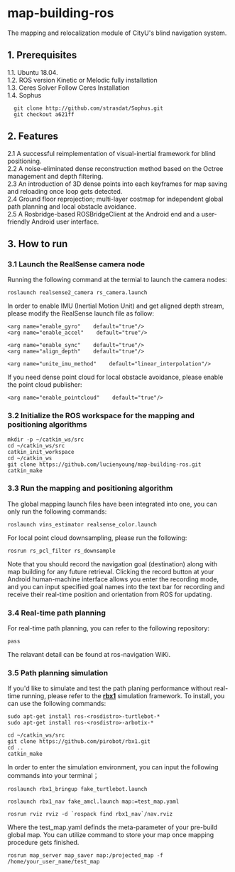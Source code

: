 # map-building-ros  
The mapping and relocalization module of CityU's blind navigation system.
## 1. Prerequisites  
1.1. Ubuntu 18.04.  
1.2. ROS version Kinetic or Melodic fully installation  
1.3. Ceres Solver Follow Ceres Installation  
1.4. Sophus  
```
  git clone http://github.com/strasdat/Sophus.git
  git checkout a621ff
```
## 2. Features  
2.1 A successful reimplementation of visual-inertial framework for blind positioning.  
2.2 A noise-eliminated dense reconstruction method based on the Octree management and depth filtering.  
2.3 An introduction of 3D dense points into each keyframes for map saving and reloading once loop gets detected.  
2.4 Ground floor reprojection; multi-layer costmap for independent global path planning and local obstacle avoidance.  
2.5 A Rosbridge-based ROSBridgeClient at the Android end and a user-friendly Android user interface.  

## 3. How to run  
### 3.1 Launch the RealSense camera node  
Running the following command at the termial to launch the camera nodes:
```
roslaunch realsense2_camera rs_camera.launch
```
  
In order to enable IMU (Inertial Motion Unit) and get aligned depth stream, please modify the RealSense launch file as follow:
```
<arg name="enable_gyro"    default="true"/>
<arg name="enable_accel"    default="true"/>

<arg name="enable_sync"    default="true"/>
<arg name="align_depth"    default="true"/>

<arg name="unite_imu_method"    default="linear_interpolation"/>
```
  
If you need dense point cloud for local obstacle avoidance, please enable the point cloud publisher:
```
<arg name="enable_pointcloud"    default="true"/>
```
  
### 3.2 Initialize the ROS workspace for the mapping and positioning algorithms  
```
mkdir -p ~/catkin_ws/src
cd ~/catkin_ws/src
catkin_init_workspace
cd ~/catkin_ws
git clone https://github.com/lucienyoung/map-building-ros.git
catkin_make
```
  
### 3.3 Run the mapping and positioning algorithm  
The global mapping launch files have been integrated into one, you can only run the following commands:
```
roslaunch vins_estimator realsense_color.launch
```
  
For local point cloud downsampling, please run the following:
```
rosrun rs_pcl_filter rs_downsample
```
Note that you should record the navigation goal (destination) along with map building for any future retrieval. Clicking the record button at your Android human-machine interface allows you enter the recording mode, and you can input specified goal names into the text bar for recording and receive their real-time position and orientation from ROS for updating.
  
### 3.4 Real-time path planning
For real-time path planning, you can refer to the following repository:
```
pass
```
  
The relavant detail can be found at ros-navigation WiKi.

### 3.5 Path planning simulation
If you'd like to simulate and test the path planing performance without real-time running, please refer to the [**rbx1**](https://github.com/pirobot/rbx1.git) simulation framework. To install, you can use the following commands:
```
sudo apt-get install ros-<rosdistro>-turtlebot-*
sudo apt-get install ros-<rosdistro>-arbotix-*

cd ~/catkin_ws/src
git clone https://github.com/pirobot/rbx1.git
cd ..
catkin_make
```

In order to enter the simulation environment, you can input the following commands into your terminal；
```
roslaunch rbx1_bringup fake_turtlebot.launch

roslaunch rbx1_nav fake_amcl.launch map:=test_map.yaml

rosrun rviz rviz -d `rospack find rbx1_nav`/nav.rviz
```
Where the test_map.yaml definds the meta-parameter of your pre-build global map. You can utilize command to store your map once mapping procedure gets finished.
```
rosrun map_server map_saver map:/projected_map -f /home/your_user_name/test_map
```
